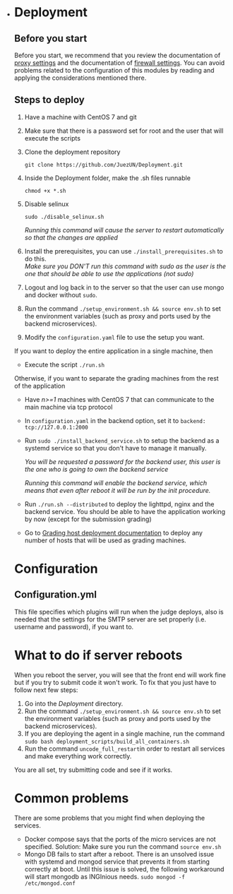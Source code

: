 * # Deployment

  ## Before you start

  Before you start, we recommend that you review the documentation of [proxy settings](proxy.md) and the documentation of [firewall settings](firewall.md). You can avoid problems related to the configuration of this modules by reading and applying the considerations mentioned there.

  ## Steps to deploy

  1. Have a machine with CentOS 7 and git

  2. Make sure that there is a password set for root and the user that will execute the scripts

  3. Clone the deployment repository

     `git clone https://github.com/JuezUN/Deployment.git`

  4. Inside the Deployment folder, make the .sh files runnable

     `chmod +x *.sh`

  5. Disable selinux

     `sudo ./disable_selinux.sh`

     *Running this command will cause the server to restart automatically so that the changes are applied*

  6. Install the prerequisites, you can use `./install_prerequisites.sh` to do this. 
     ​      
       *Make sure you DON'T run this command with sudo as the user is the one that should be able to use the applications (not sudo)*

  7. Logout and log back in to the server so that the user can use mongo and docker without `sudo`.

  8. Run the command `./setup_environment.sh && source env.sh` to set the environment variables (such as proxy and ports used by the backend microservices).

  9. Modify the `configuration.yaml` file to use the setup you want.

  If you want to deploy the entire application in a single machine, then

  - Execute the script `./run.sh`

  Otherwise, if you want to separate the grading machines from the rest of the application

  - Have *n>=1* machines with CentOS 7 that can communicate to the main machine via tcp protocol

  - In `configuration.yaml` in the backend option, set it to `backend: tcp://127.0.0.1:2000`

  - Run `sudo ./install_backend_service.sh` to setup the backend as a systemd service so that you don't have to manage it manually.

    *You will be requested a password for the backend user, this user is the one who is going to own the backend service*

    *Running this command will enable the backend service, which means that even after reboot it will be run by the init procedure.*

  - Run `./run.sh --distributed` to deploy the lighttpd, nginx and the backend service. You should be able to have the application working by now (except for the submission grading)

  - Go to [Grading host deployment documentation](https://github.com/JuezUN/Deployment/tree/master/grader-host) to deploy any number of hosts that will be used as grading machines.

  # Configuration

  ## Configuration.yml

  This file specifies which plugins will run when the judge deploys, also is needed that the settings for the SMTP server are set properly (i.e. username and password), if you want to.

  # What to do if server reboots

  When you reboot the server, you will see that the front end will work fine but if you try  to submit code it won't work. To fix that you just have to follow next few steps:

  1. Go into the *Deployment* directory.
  2. Run the command `./setup_environment.sh && source env.sh` to set the environment variables (such as proxy and ports used by the backend microservices).
  3. If you are deploying the agent in a single machine, run the command `sudo bash deployment_scripts/build_all_containers.sh`
  4. Run the command `uncode_full_restart`in order to restart all services and make everything work correctly.

  You are all set, try submitting code and see if it works.

  # Common problems

  There are some problems that you might find when deploying the services. 

  - Docker compose says that the ports of the micro services are not specified. Solution: Make sure you run the command `source env.sh`
  - Mongo DB fails to start after a reboot. There is an unsolved issue with systemd and mongod service that prevents it from starting correctly at boot. Until this issue is solved, the following workaround will start mongodb as INGInious needs.
    `sudo mongod -f /etc/mongod.conf`